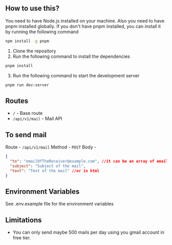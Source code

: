 ## How to use this?

You need to have Node.js installed on your machine. Also you need to have pnpm installed globally. If you don't have pnpm installed, you can install it by running the following command

```bash
npm install -g pnpm
```

1. Clone the repository
2. Run the following command to install the dependencies

```bash
pnpm install
```

3. Run the following command to start the development server

```bash
pnpm run dev:server
```

## Routes

- `/` - Base route
- `/api/v1/mail` - Mail API

## To send mail

Route - `/api/v1/mail`
Method - `POST`
Body -

```json
{
  "to": "emailOfTheReceiver@example.com", //it can be an array of emails
  "subject": "Subject of the mail",
  "text": "Text of the mail" //or in html
}
```

## Environment Variables

See .env.example file for the environment variables

## Limitations
- You can only send maybe 500 mails per day using you gmail account in free tier.
